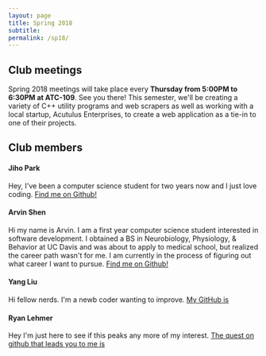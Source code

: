 ```yaml
---
layout: page
title: Spring 2018
subtitle:
permalink: /sp18/
---
```

## **Club meetings**
Spring 2018 meetings will take place every **Thursday from 5:00PM to 6:30PM at ATC-109**. See you there!
This semester, we'll be creating a variety of C++ utility programs and web scrapers as well as working with a local startup, Acutulus Enterprises, to create a web application as a tie-in to one of their projects.

## **Club members**
#### **Jiho Park**
Hey, I've been a computer science student for two years now and I just love coding. [Find me on Github!](https://github.com/JihoPark21)

#### **Arvin Shen**
Hi my name is Arvin. I am a first year computer science student interested in software development. I obtained a BS in Neurobiology, Physiology, & Behavior at UC Davis and was about to apply to medical school, but realized the career path wasn't for me. I am currently in the process of figuring out what career I want to pursue. [Find me on Github!](https://github.com/arvinshen)

#### **Yang Liu**
Hi fellow nerds. I'm a newb coder wanting to improve. [My GitHub is](https://github.com/liuyang3141/dvcoders.github.io.git)

#### **Ryan Lehmer**
Hey I'm just here to see if this peaks any more of my interest. [The quest on github that leads you to me is](https://github.com/dvcoders-ryan)
